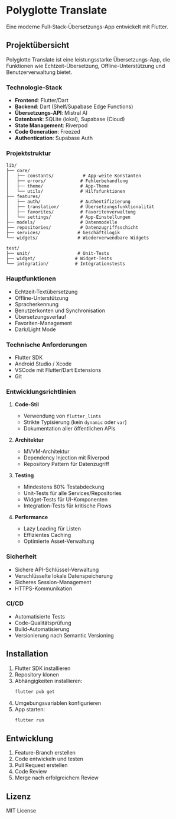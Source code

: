 # Polyglotte Translate

Eine moderne Full-Stack-Übersetzungs-App entwickelt mit Flutter.

## Projektübersicht

Polyglotte Translate ist eine leistungsstarke Übersetzungs-App, die Funktionen wie Echtzeit-Übersetzung, Offline-Unterstützung und Benutzerverwaltung bietet.

### Technologie-Stack

- **Frontend**: Flutter/Dart
- **Backend**: Dart (Shelf/Supabase Edge Functions)
- **Übersetzungs-API**: Mistral AI
- **Datenbank**: SQLite (lokal), Supabase (Cloud)
- **State Management**: Riverpod
- **Code Generation**: Freezed
- **Authentication**: Supabase Auth

### Projektstruktur

```
lib/
├── core/
│   ├── constants/           # App-weite Konstanten
│   ├── errors/             # Fehlerbehandlung
│   ├── theme/              # App-Theme
│   └── utils/              # Hilfsfunktionen
├── features/
│   ├── auth/               # Authentifizierung
│   ├── translation/        # Übersetzungsfunktionalität
│   ├── favorites/          # Favoritenverwaltung
│   └── settings/           # App-Einstellungen
├── models/                 # Datenmodelle
├── repositories/           # Datenzugriffsschicht
├── services/              # Geschäftslogik
└── widgets/               # Wiederverwendbare Widgets

test/
├── unit/                  # Unit-Tests
├── widget/               # Widget-Tests
└── integration/          # Integrationstests
```

### Hauptfunktionen

- Echtzeit-Textübersetzung
- Offline-Unterstützung
- Spracherkennung
- Benutzerkonten und Synchronisation
- Übersetzungsverlauf
- Favoriten-Management
- Dark/Light Mode

### Technische Anforderungen

- Flutter SDK
- Android Studio / Xcode
- VSCode mit Flutter/Dart Extensions
- Git

### Entwicklungsrichtlinien

1. **Code-Stil**
   - Verwendung von `flutter_lints`
   - Strikte Typisierung (kein `dynamic` oder `var`)
   - Dokumentation aller öffentlichen APIs

2. **Architektur**
   - MVVM-Architektur
   - Dependency Injection mit Riverpod
   - Repository Pattern für Datenzugriff

3. **Testing**
   - Mindestens 80% Testabdeckung
   - Unit-Tests für alle Services/Repositories
   - Widget-Tests für UI-Komponenten
   - Integration-Tests für kritische Flows

4. **Performance**
   - Lazy Loading für Listen
   - Effizientes Caching
   - Optimierte Asset-Verwaltung

### Sicherheit

- Sichere API-Schlüssel-Verwaltung
- Verschlüsselte lokale Datenspeicherung
- Sicheres Session-Management
- HTTPS-Kommunikation

### CI/CD

- Automatisierte Tests
- Code-Qualitätsprüfung
- Build-Automatisierung
- Versionierung nach Semantic Versioning

## Installation

1. Flutter SDK installieren
2. Repository klonen
3. Abhängigkeiten installieren:
   ```bash
   flutter pub get
   ```
4. Umgebungsvariablen konfigurieren
5. App starten:
   ```bash
   flutter run
   ```

## Entwicklung

1. Feature-Branch erstellen
2. Code entwickeln und testen
3. Pull Request erstellen
4. Code Review
5. Merge nach erfolgreichem Review

## Lizenz

MIT License
